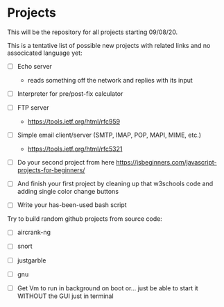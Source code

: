 # Projects
This will be the repository for all projects starting 09/08/20.

This is a tentative list of possible new projects with related links and no associcated language yet:

  - [ ] Echo server
    - reads something off the network and replies with its input

  - [ ] Interpreter for pre/post-fix calculator

  - [ ] FTP server
    - https://tools.ietf.org/html/rfc959

  - [ ] Simple email client/server (SMTP, IMAP, POP, MAPI, MIME, etc.)
    - https://tools.ietf.org/html/rfc5321

  - [ ] Do your second project from here https://jsbeginners.com/javascript-projects-for-beginners/
  - [ ] And finish your first project by cleaning up that w3schools code and adding single color change buttons

  - [ ] Write your has-been-used bash script


Try to build random github projects from source code:

  - [ ] aircrank-ng
  - [ ] snort
  - [ ] justgarble
  - [ ] gnu

- [ ] Get Vm to run in background on boot or... just be able to start it WITHOUT the GUI just in terminal